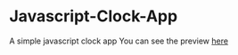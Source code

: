 # Javascript-Clock-App
A simple javascript clock app
You can see the preview [here](https://ahmedskulj00.github.io/Javascript-Clock-App/)
